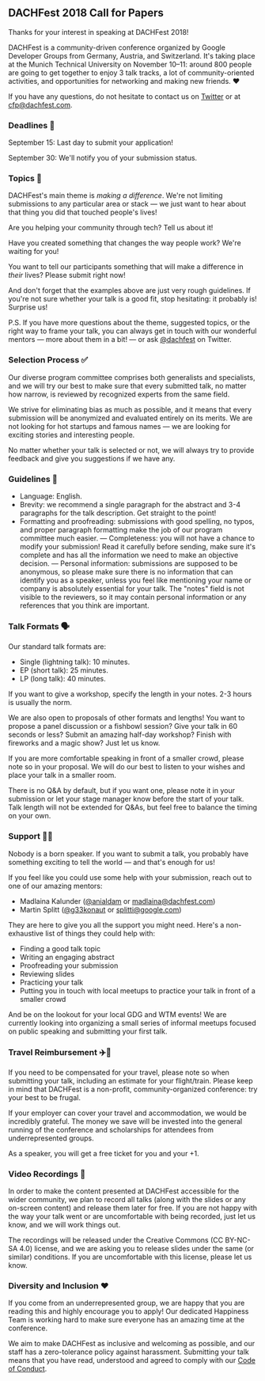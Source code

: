 ## DACHFest 2018 Call for Papers

Thanks for your interest in speaking at DACHFest 2018!

DACHFest is a community-driven conference organized by Google Developer Groups from Germany, Austria, and Switzerland. It's taking place at the Munich Technical University on November 10–11: around 800 people are going to get together to enjoy 3 talk tracks, a lot of community-oriented activities, and opportunities for networking and making new friends. ❤️

If you have any questions, do not hesitate to contact us on [Twitter](https://twitter.com/DACHFest) or at [cfp@dachfest.com](mailto:cfp@dachfest.com).

### Deadlines 📅

September 15: Last day to submit your application!

September 30: We'll notify you of your submission status.

### Topics 💭

DACHFest's main theme is _making a difference_. We're not limiting submissions to any particular area or stack — we just want to hear about that thing you did that touched people's lives!

Are you helping your community through tech? Tell us about it!

Have you created something that changes the way people work? We're waiting for you!

You want to tell our participants something that will make a difference in _their_ lives? Please submit right now!

And don't forget that the examples above are just very rough guidelines. If you're not sure whether your talk is a good fit, stop hesitating: it probably is! Surprise us!

P.S. If you have more questions about the theme, suggested topics, or the right way to frame your talk, you can always get in touch with our wonderful mentors — more about them in a bit! — or ask [@dachfest](https://twitter.com/dachfest) on Twitter.

### Selection Process ✅

Our diverse program committee comprises both generalists and specialists, and we will try our best to make sure that every submitted talk, no matter how narrow, is reviewed by recognized experts from the same field.

We strive for eliminating bias as much as possible, and it means that every submission will be anonymized and evaluated entirely on its merits. We are not looking for hot startups and famous names — we are looking for exciting stories and interesting people.

No matter whether your talk is selected or not, we will always try to provide feedback and give you suggestions if we have any.

### Guidelines 📃

- Language: English.
- Brevity: we recommend a single paragraph for the abstract and 3-4 paragraphs for the talk description. Get straight to the point!
- Formatting and proofreading: submissions with good spelling, no typos, and proper paragraph formatting make the job of our program committee much easier.
— Completeness: you will not have a chance to modify your submission! Read it carefully before sending, make sure it's complete and has all the information we need to make an objective decision.
— Personal information: submissions are supposed to be anonymous, so please make sure there is no information that can identify you as a speaker, unless you feel like mentioning your name or company is absolutely essential for your talk. The "notes" field is not visible to the reviewers, so it may contain personal information or any references that you think are important.

### Talk Formats 🗣️

Our standard talk formats are: 

* Single (lightning talk): 10 minutes.
* EP (short talk): 25 minutes.
* LP (long talk): 40 minutes.

If you want to give a workshop, specify the length in your notes. 2-3 hours is usually the norm.

We are also open to proposals of other formats and lengths! You want to propose a panel discussion or a fishbowl session? Give your talk in 60 seconds or less? Submit an amazing half-day workshop? Finish with fireworks and a magic show? Just let us know.

If you are more comfortable speaking in front of a smaller crowd, please note so in your proposal. We will do our best to listen to your wishes and place your talk in a smaller room.

There is no Q&A by default, but if you want one, please note it in your submission or let your stage manager know before the start of your talk. Talk length will not be extended for Q&As, but feel free to balance the timing on your own.

### Support 👩‍💻
    
Nobody is a born speaker. If you want to submit a talk, you probably have something exciting to tell the world — and that's enough for us!

If you feel like you could use some help with your submission, reach out to one of our amazing mentors:

* Madlaina Kalunder ([@anialdam](https://twitter.com/anialdam) or [madlaina@dachfest.com](mailto:madlaina@dachfest.com))
* Martin Splitt ([@g33konaut](https://twitter.com/g33konaut) or [splitti@google.com](mailto:splitti@google.com))

They are here to give you all the support you might need. Here's a non-exhaustive list of things they could help with:

* Finding a good talk topic
* Writing an engaging abstract
* Proofreading your submission
* Reviewing slides
* Practicing your talk
* Putting you in touch with local meetups to practice your talk in front of a smaller crowd

And be on the lookout for your local GDG and WTM events! We are currently looking into organizing a small series of informal meetups focused on public speaking and submitting your first talk.

### Travel Reimbursement ✈️🚆

If you need to be compensated for your travel, please note so when submitting your talk, including an estimate for your flight/train. Please keep in mind that DACHFest is a non-profit, community-organized conference: try your best to be frugal.

If your employer can cover your travel and accommodation, we would be incredibly grateful. The money we save will be invested into the general running of the conference and scholarships for attendees from underrepresented groups. 

As a speaker, you will get a free ticket for you and your +1.

### Video Recordings 🎥

In order to make the content presented at DACHFest accessible for the wider community, we plan to record all talks (along with the slides or any on-screen content) and release them later for free. If you are not happy with the way your talk went or are uncomfortable with being recorded, just let us know, and we will work things out.

The recordings will be released under the Creative Commons (CC BY-NC-SA 4.0) license, and we are asking you to release slides under the same (or similar) conditions. If you are uncomfortable with this license, please let us know.

### Diversity and Inclusion ❤️

If you come from an underrepresented group, we are happy that you are reading this and highly encourage you to apply! Our dedicated Happiness Team is working hard to make sure everyone has an amazing time at the conference.

We aim to make DACHFest as inclusive and welcoming as possible, and our staff has a zero-tolerance policy against harassment. Submitting your talk means that you have read, understood and agreed to comply with our [Code of Conduct](/coc).
